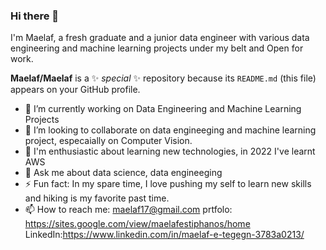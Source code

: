 ### Hi there 👋
I'm Maelaf, a fresh graduate and a junior data engineer with various data engineering and machine learning projects under my belt and Open for work.

**Maelaf/Maelaf** is a ✨ _special_ ✨ repository because its `README.md` (this file) appears on your GitHub profile.


- 🔭 I’m currently working on Data Engineering and Machine Learning Projects
- 👯 I’m looking to collaborate on data engineeging and machine learning project, especaially on Computer Vision.
- 👀 I'm enthusiastic about learning new technologies, in 2022 I've learnt AWS
- 💬 Ask me about data science, data engineeging
- ⚡ Fun fact: In my spare time, I love pushing my self to learn new skills and hiking is my favorite past time.
- 📫 How to reach me: maelaf17@gmail.com  prtfolo: https://sites.google.com/view/maelafestiphanos/home LinkedIn:https://www.linkedin.com/in/maelaf-e-tegegn-3783a0213/

